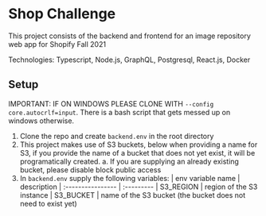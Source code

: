 # Shop Challenge
This project consists of the backend and frontend for an image repository web app for Shopify Fall 2021

Technologies: Typescript, Node.js, GraphQL, Postgresql, React.js, Docker

## Setup

IMPORTANT: IF ON WINDOWS PLEASE CLONE WITH `--config core.autocrlf=input`. There is a bash script that gets messed up on windows otherwise.

1. Clone the repo and create `backend.env` in the root directory
2. This project makes use of S3 buckets, below when providing a name for S3, if you provide the name of a bucket that does not yet exist, it will be programatically created.
    a. If you are supplying an already existing bucket, please disable block public access
    [](./assets/aws-settings.png)
3. In `backend.env` supply the following variables:
    | env variable name | description
    | :---------------- | :---------
    | S3_REGION | region of the S3 instance
    | S3_BUCKET | name of the S3 bucket (the bucket does not need to exist yet)
